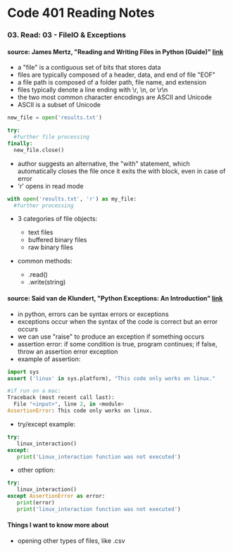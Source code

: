# Code 401 Reading Notes 
### 03. Read: 03 -  FileIO & Exceptions    

####  source: James Mertz, "Reading and Writing Files in Python (Guide)" [link](https://realpython.com/read-write-files-python/)

- a "file" is a contiguous set of bits that stores data 
- files are typically composed of a header, data, and end of file "EOF" 
- a file path is composed of a folder path, file name, and extension 
- files typically denote a line ending with \r, \n, or \r\n
- the two most common character encodings are ASCII and Unicode 
- ASCII is a subset of Unicode 

```python 
new_file = open('results.txt')

try: 
  #further file processing 
finally: 
  new_file.close()
```

- author suggests an alternative, the "with" statement, which automatically closes the file once it exits the with block, even in case of error 
- 'r' opens in read mode 

```python 
with open('results.txt', 'r') as my_file: 
  #further processing 
```

- 3 categories of file objects: 
  - text files 
  - buffered binary files 
  - raw binary files 

- common methods: 
  - .read()
  - .write(string)


#### source: Said van de Klundert, "Python Exceptions: An Introduction" [link](https://realpython.com/python-exceptions/)

- in python, errors can be syntax errors or exceptions 
- exceptions occur when the syntax of the code is correct but an error occurs
- we can use "raise" to produce an exception if something occurs 
- assertion error: if some condition is true, program continues; if false, throw an assertion error exception 
- example of assertion: 

```python 
import sys
assert ('linux' in sys.platform), "This code only works on linux."

#if run on a mac: 
Traceback (most recent call last):
  File "<input>", line 2, in <module>
AssertionError: This code only works on linux.
```
 
 - try/except example: 

 ```python 
try:
    linux_interaction()
except:
    print('Linux_interaction function was not executed')
 ```

 - other option: 

 ```python 
try:
    linux_interaction()
except AssertionError as error:
    print(error)
    print('linux_interaction function was not executed')
 ```

#### Things I want to know more about 
- opening other types of files, like .csv 